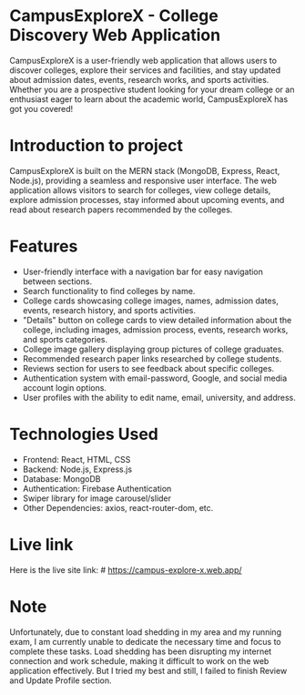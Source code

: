 # CampusExploreX - College Discovery Web Application

CampusExploreX is a user-friendly web application that allows users to discover colleges, explore their services and facilities, and stay updated about admission dates, events, research works, and sports activities. Whether you are a prospective student looking for your dream college or an enthusiast eager to learn about the academic world, CampusExploreX has got you covered!

# Introduction to project
CampusExploreX is built on the MERN stack (MongoDB, Express, React, Node.js), providing a seamless and responsive user interface. The web application allows visitors to search for colleges, view college details, explore admission processes, stay informed about upcoming events, and read about research papers recommended by the colleges.

# Features
- User-friendly interface with a navigation bar for easy navigation between sections.
- Search functionality to find colleges by name.
- College cards showcasing college images, names, admission dates, events, research history, and sports activities.
- "Details" button on college cards to view detailed information about the college, including images, admission process, events, research works, and sports categories.
- College image gallery displaying group pictures of college graduates.
- Recommended research paper links researched by college students.
- Reviews section for users to see feedback about specific colleges.
- Authentication system with email-password, Google, and social media account login options.
- User profiles with the ability to edit name, email, university, and address.

# Technologies Used
- Frontend: React, HTML, CSS
- Backend: Node.js, Express.js
- Database: MongoDB
- Authentication: Firebase Authentication
- Swiper library for image carousel/slider
- Other Dependencies: axios, react-router-dom, etc.

# Live link
Here is the live site link: # https://campus-explore-x.web.app/


# Note
Unfortunately, due to constant load shedding in my area and my running exam, I am currently unable to dedicate the necessary time and focus to complete these tasks. Load shedding has been disrupting my internet connection and work schedule, making it difficult to work on the web application effectively. But I tried my best and still, I failed to finish Review and Update Profile section. 
